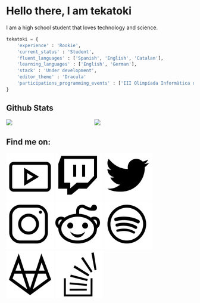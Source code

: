 # Hello there, I am tekatoki

I am a high school student that loves technology and science. 


````python
tekatoki = {    
    'experience' : 'Rookie',
    'current_status' : 'Student',
    'fluent_languages' : ['Spanish', 'English', 'Catalan'],
    'learning_languages' : ['English', 'German'],
    'stack' : 'Under development',
    'editor_theme' : 'Dracula'
    'participations_programming_events' : ['III Olimpíada Informàtica de la UIB (Univerisity of the         Baleric Islands)']
}
```` 

<!-- 
$username = add_your_github's_username
$hide= (hide anything you want) stars, commits, prs, issues, contribs
$count_private= true|false (to count your private activity on github)
$show_icons= true|false
$theme= THEME_NAME
 -->

## Github Stats

<img align='left' width='47%' src='https://github-readme-stats.vercel.app/api?username=tekatoki&hide=&count_private=true&show_icons=true&theme=dark'>

<img width= '47%' src= 'https://github-readme-stats.vercel.app/api/top-langs/?username=tekatoki&count_private=true&layout=compact&theme=dark'>

## Find me on:

[![Youtube](./icons/youtube.svg)](https://www.youtube.com/channel/UCbqrUcad2dKqa0T66oKvhpA)
[![Twitch](./icons/twitch.svg)](https://www.twitch.tv/danioid548)
[![Twitter](./icons/twitter.svg)](https://twitter.com/danioid_)
[![Instagram](./icons/instagram.svg)](https://www.instagram.com/danioid_/)
[![Reddit](./icons/reddit.svg)](https://www.reddit.com/user/Danioid_)
[![Spotify](./icons/spotify.svg)](https://open.spotify.com/user/5slf08xnlchsdunpd36sycl2a?si=cab72de2c76a4297)
[![GitLab](./icons/gitlab.svg)](https://gitlab.com/tekatoki)
[![Stack Overflow](./icons/stack-overflow.svg)](https://stackoverflow.com/users/16606821/tekatoki)
